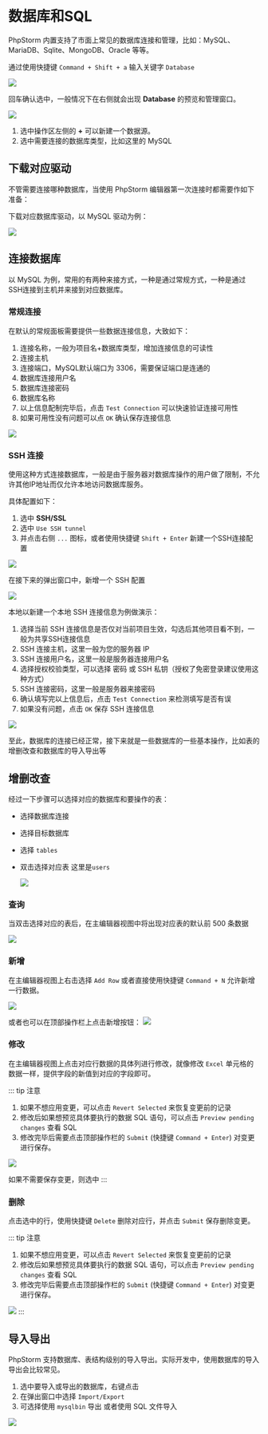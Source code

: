 # 数据库和SQL

PhpStorm 内置支持了市面上常见的数据库连接和管理，比如：MySQL、MariaDB、Sqlite、MongoDB、Oracle 等等。

通过使用快捷键 `Command + Shift + a` 输入关键字 `Database`

![](./images/database/show-database-panel-keymap.png)

回车确认选中，一般情况下在右侧就会出现 **Database** 的预览和管理窗口。

![](./images/database/create-new-data-source.png)

1. 选中操作区左侧的 **+** 可以新建一个数据源。
2. 选中需要连接的数据库类型，比如这里的 MySQL

## 下载对应驱动

不管需要连接哪种数据库，当使用 PhpStorm 编辑器第一次连接时都需要作如下准备：

下载对应数据库驱动，以 MySQL 驱动为例：

![](./images/database/download-missing-mysql-driver-files.png)

## 连接数据库

以 MySQL 为例，常用的有两种来接方式，一种是通过常规方式，一种是通过SSH连接到主机并来接到对应数据库。

### 常规连接

在默认的常规面板需要提供一些数据连接信息，大致如下：

1. 连接名称，一般为项目名+数据库类型，增加连接信息的可读性
2. 连接主机
3. 连接端口，MySQL默认端口为 3306，需要保证端口是连通的
4. 数据库连接用户名
5. 数据库连接密码
6. 数据库名称
7. 以上信息配制完毕后，点击 `Test Connection` 可以快速验证连接可用性
8. 如果可用性没有问题可以点 `OK` 确认保存连接信息

![](./images/database/mysql-general-connection-config.png)

### SSH 连接

使用这种方式连接数据库，一般是由于服务器对数据库操作的用户做了限制，不允许其他IP地址而仅允许本地访问数据库服务。

具体配置如下：

1. 选中 **SSH/SSL**
2. 选中 `Use SSH tunnel`
3. 并点击右侧 `...` 图标，或者使用快捷键 `Shift + Enter` 新建一个SSH连接配置

![](./images/database/mysql-use-ssh-tunnel-config.png)

在接下来的弹出窗口中，新增一个 SSH 配置

![](./images/database/create-new-ssh-configuration.png)

本地以新建一个本地 SSH 连接信息为例做演示：

1. 选择当前 SSH 连接信息是否仅对当前项目生效，勾选后其他项目看不到，一般为共享SSH连接信息
2. SSH 连接主机，这里一般为您的服务器 IP
3. SSH 连接用户名，这里一般是服务器连接用户名
4. 选择授权校验类型，可以选择 密码 或 SSH 私钥（授权了免密登录建议使用这种方式）
5. SSH 连接密码，这里一般是服务器来接密码
6. 确认填写完以上信息后，点击 `Test Connection` 来检测填写是否有误
7. 如果没有问题，点击 `OK` 保存 SSH 连接信息

![](./images/database/create-new-ssh-configuration-submit.png)

至此，数据库的连接已经正常，接下来就是一些数据库的一些基本操作，比如表的增删改查和数据库的导入导出等

## 增删改查

经过一下步骤可以选择对应的数据库和要操作的表：

- 选择数据库连接
- 选择目标数据库
- 选择 `tables`
- 双击选择对应表 这里是`users`

  ![](./images/database/select-table.png)

### 查询

当双击选择对应的表后，在主编辑器视图中将出现对应表的默认前 500 条数据

![](./images/database/select-users-table-result.png)

### 新增

在主编辑器视图上右击选择 `Add Row` 或者直接使用快捷键 `Command + N` 允许新增一行数据。

![](./images/database/add-new-row-at-users-table.png)

或者也可以在顶部操作栏上点击新增按钮：
![](./images/database/add-new-row-at-users-table-using-click-add-button.png)

### 修改

在主编辑器视图上点击对应行数据的具体列进行修改，就像修改 `Excel` 单元格的数据一样，提供字段的新值到对应的字段即可。

::: tip 注意

1. 如果不想应用变更，可以点击 `Revert Selected` 来恢复变更前的记录
2. 修改后如果想预览具体要执行的数据 SQL 语句，可以点击 `Preview pending changes` 查看 SQL
3. 修改完毕后需要点击顶部操作栏的 `Submit` (快捷键 `Command + Enter`) 对变更进行保存。

![](./images/database/revert-selected-preview-or-submit-changes.png)

如果不需要保存变更，则选中
:::

### 删除

点击选中的行，使用快捷键 `Delete` 删除对应行，并点击 `Submit` 保存删除变更。

::: tip 注意

1. 如果不想应用变更，可以点击 `Revert Selected` 来恢复变更前的记录
2. 修改后如果想预览具体要执行的数据 SQL 语句，可以点击 `Preview pending changes` 查看 SQL
3. 修改完毕后需要点击顶部操作栏的 `Submit` (快捷键 `Command + Enter`) 对变更进行保存。

![](./images/database/revert-selected-preview-or-submit-changes.png)
:::

## 导入导出

PhpStorm 支持数据库、表结构级别的导入导出。实际开发中，使用数据库的导入导出会比较常见。

1. 选中要导入或导出的数据库，右键点击
2. 在弹出窗口中选择 `Import/Export`
3. 可选择使用 `mysqlbin` 导出 或者使用 SQL 文件导入

![](./images/database/import-or-export.png)


